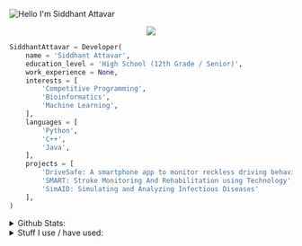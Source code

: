 ![Hello I'm Siddhant Attavar](https://readme-typing-svg.herokuapp.com?color=%2336BCF7&lines=Hello%2C+I'm+Siddhant+Attavar)

<p align="center">
    <img src="https://profile-counter.glitch.me/SiddhantAttavar/count.svg"/>
</p>

```python
SiddhantAttavar = Developer(
    name = 'Siddhant Attavar',
    education_level = 'High School (12th Grade / Senior)',
    work_experience = None,
    interests = [
        'Competitive Programming',
        'Bioinformatics',
        'Machine Learning',
    ],
    languages = [
        'Python',
        'C++',
        'Java',
    ],
    projects = [
        'DriveSafe: A smartphone app to monitor reckless driving behaviours',
        'SMART: Stroke Monitoring And Rehabilitation using Technology',
		'SimAID: Simulating and Analyzing Infectious Diseases'
    ],
)
```

<details>
    <summary>
        Github Stats:
    </summary>
    <p align="center">
        <img height="125em" src="https://github-readme-stats.vercel.app/api?username=SiddhantAttavar&show_icons=true&hide_border=true&&count_private=true&include_all_commits=true&theme=onedark"/>
        <img height="125em" src="https://github-readme-stats.vercel.app/api/top-langs/?username=SiddhantAttavar&layout=compact&theme=onedark&hide_border=true&hide=jupyter%20notebook"/>
        <img height="125em" src="http://github-readme-streak-stats.herokuapp.com?user=SiddhantAttavar&theme=onedark&hide_border=true&date_format=M%20j%5B%2C%20Y%5D"/>
        <img height="125em" src="https://github-profile-summary-cards.vercel.app/api/cards/repos-per-language?username=SiddhantAttavar&theme=monokai"/>
        <img height="125em" src="https://github-profile-summary-cards.vercel.app/api/cards/most-commit-language?username=SiddhantAttavar&theme=monokai"/>
    </p>
    <p align="center">
        <img src="https://github-profile-trophy.vercel.app/?username=SiddhantAttavar&row=1&theme=onedark&hide_border=true"/>
    </p>
    <p align="center">
        <img src="https://github-profile-summary-cards.vercel.app/api/cards/profile-details?username=SiddhantAttavar&theme=monokai"/>
    </p>
</details>

<details>
    <summary>
        Stuff I use / have used:
    </summary>
    <img src="https://img.shields.io/badge/Drupal-0678BE?style=for-the-badge&logo=drupal&logoColor=white"/> <img src="https://img.shields.io/badge/GeeksforGeeks-298D46?style=for-the-badge&logo=geeksforgeeks&logoColor=white"/> <img src="https://img.shields.io/badge/Gmail-D14836?style=for-the-badge&logo=gmail&logoColor=white"/> <img src="https://img.shields.io/badge/website-000000?style=for-the-badge&logo=About.me&logoColor=white"/> <img src="https://img.shields.io/badge/WhatsApp-25D366?style=for-the-badge&logo=whatsapp&logoColor=white"/> <img src="https://img.shields.io/badge/Google_Cloud-4285F4?style=for-the-badge&logo=google-cloud&logoColor=white"/> <img src="https://img.shields.io/badge/PostgreSQL-316192?style=for-the-badge&logo=postgresql&logoColor=white"/> <img src="https://img.shields.io/badge/gimp-5C5543?style=for-the-badge&logo=gimp&logoColor=white"/> <img src="https://img.shields.io/badge/Codecademy-FFF0E5?style=for-the-badge&logo=codecademy&logoColor=303347"/> <img src="https://img.shields.io/badge/Edx-193A3E?style=for-the-badge&logo=edx&logoColor=white"/> <img src="https://img.shields.io/badge/freecodecamp-27273D?style=for-the-badge&logo=freecodecamp&logoColor=white"/> <img src="https://img.shields.io/badge/Khan%20Academy-14BF96?style=for-the-badge&logo=Khan%20Academy&logoColor=white"/> <img src="https://img.shields.io/badge/Udacity-grey?style=for-the-badge&logo=udacity&logoColor=#5FCFEE"/> <img src="https://img.shields.io/badge/Udemy-EC5252?style=for-the-badge&logo=Udemy&logoColor=white"/> <img src="https://img.shields.io/badge/Docker-2CA5E0?style=for-the-badge&logo=docker&logoColor=white"/> <img src="https://img.shields.io/badge/Django-092E20?style=for-the-badge&logo=django&logoColor=green"/> <img src="https://img.shields.io/badge/Drupal-0678BE?style=for-the-badge&logo=drupal&logoColor=white"/>  <img src="https://img.shields.io/badge/gradle-02303A?style=for-the-badge&logo=gradle&logoColor=white"/> <img src="https://img.shields.io/badge/Jekyll-CC0000?style=for-the-badge&logo=Jekyll&logoColor=white"/> <img src="https://img.shields.io/badge/Jupyter-F37626.svg?&style=for-the-badge&logo=Jupyter&logoColor=white"/> <img src="https://img.shields.io/badge/Markdown-000000?style=for-the-badge&logo=markdown&logoColor=white"/> <img src="https://img.shields.io/badge/pypi-3775A9?style=for-the-badge&logo=pypi&logoColor=white"/> <img src="https://img.shields.io/badge/Discord-5865F2?style=for-the-badge&logo=discord&logoColor=white"/> <img src="https://img.shields.io/badge/Google%20Meet-00897B?style=for-the-badge&logo=google-meet&logoColor=white"/> <img src="https://img.shields.io/badge/Microsoft_Teams-6264A7?style=for-the-badge&logo=microsoft-teams&logoColor=white"/> <img src="https://img.shields.io/badge/Zoom-2D8CFF?style=for-the-badge&logo=zoom&logoColor=white"/>  <img src="https://img.shields.io/badge/Android_Studio-3DDC84?style=for-the-badge&logo=android-studio&logoColor=white"/> <img src="https://img.shields.io/badge/Colab-F9AB00?style=for-the-badge&logo=googlecolab&color=525252"/> <img src="https://img.shields.io/badge/Gitpod-000000?style=for-the-badge&logo=gitpod&logoColor=#FFAE33"/> <img src="https://img.shields.io/badge/NeoVim-%2357A143.svg?&style=for-the-badge&logo=neovim&logoColor=white"/> <img src="https://img.shields.io/badge/replit-667881?style=for-the-badge&logo=replit&logoColor=white"/> <img src="https://img.shields.io/badge/sublime_text-%23575757.svg?&style=for-the-badge&logo=sublime-text&logoColor=important"/> <img src="https://img.shields.io/badge/Visual_Studio_Code-0078D4?style=for-the-badge&logo=visual%20studio%20code&logoColor=white"/> <img src="https://img.shields.io/badge/Editor%20Config-E0EFEF?style=for-the-badge&logo=editorconfig&logoColor=000"/> <img src="https://img.shields.io/badge/C%2B%2B-00599C?style=for-the-badge&logo=c%2B%2B&logoColor=white"/> <img src="https://img.shields.io/badge/HTML5-E34F26?style=for-the-badge&logo=html5&logoColor=white"/> <img src="https://img.shields.io/badge/Java-ED8B00?style=for-the-badge&logo=java&logoColor=white"/> <img src="https://img.shields.io/badge/JavaScript-323330?style=for-the-badge&logo=javascript&logoColor=F7DF1E"/> <img src="https://img.shields.io/badge/json-5E5C5C?style=for-the-badge&logo=json&logoColor=white"/> <img src="https://img.shields.io/badge/Keras-D00000?style=for-the-badge&logo=Keras&logoColor=white"/> <img src="https://img.shields.io/badge/Kotlin-0095D5?&style=for-the-badge&logo=kotlin&logoColor=white"/> <img src="https://img.shields.io/badge/Lua-2C2D72?style=for-the-badge&logo=lua&logoColor=white"/> <img src="https://img.shields.io/badge/Numpy-777BB4?style=for-the-badge&logo=numpy&logoColor=white"/> <img src="https://img.shields.io/badge/Pandas-2C2D72?style=for-the-badge&logo=pandas&logoColor=white"/> <img src="https://img.shields.io/badge/Plotly-239120?style=for-the-badge&logo=plotly&logoColor=white"/> <img src="https://img.shields.io/badge/Python-FFD43B?style=for-the-badge&logo=python&logoColor=blue"/> <img src="https://img.shields.io/badge/SciPy-654FF0?style=for-the-badge&logo=SciPy&logoColor=white"/> <img src="https://img.shields.io/badge/Scratch-4D97FF?style=for-the-badge&logo=Scratch&logoColor=white"/> <img src="https://img.shields.io/badge/dialogflow-FF9800?style=for-the-badge&logo=dialogflow&logoColor=white"/> <img src="https://img.shields.io/badge/Google%20Sheets-34A853?style=for-the-badge&logo=google-sheets&logoColor=white"/> <img src="https://img.shields.io/badge/LibreOffice-18A303?style=for-the-badge&logo=LibreOffice&logoColor=white"/> <img src="https://img.shields.io/badge/Microsoft_Excel-217346?style=for-the-badge&logo=microsoft-excel&logoColor=white"/> <img src="https://img.shields.io/badge/Microsoft_Office-D83B01?style=for-the-badge&logo=microsoft-office&logoColor=white"/> <img src="https://img.shields.io/badge/Microsoft_PowerPoint-B7472A?style=for-the-badge&logo=microsoft-powerpoint&logoColor=white"/> <img src="https://img.shields.io/badge/Microsoft_SharePoint-0078D4?style=for-the-badge&logo=microsoft-sharepoint&logoColor=whit"/> <img src="https://img.shields.io/badge/Microsoft_Word-2B579A?style=for-the-badge&logo=microsoft-word&logoColor=white"/> <img src="https://img.shields.io/badge/Notion-000000?style=for-the-badge&logo=notion&logoColor=white"/> <img src="https://img.shields.io/badge/Android-3DDC84?style=for-the-badge&logo=android&logoColor=white"/> <img src="https://img.shields.io/badge/Elementary%20OS-64BAFF?style=for-the-badge&logo=elementary&logoColor=white"/> <img src="https://img.shields.io/badge/Linux-FCC624?style=for-the-badge&logo=linux&logoColor=black"/> <img src="https://img.shields.io/badge/Pop!_OS-48B9C7?style=for-the-badge&logo=Pop!_OS&logoColor=white"/> <img src="https://img.shields.io/badge/Ubuntu-E95420?style=for-the-badge&logo=ubuntu&logoColor=white"/> <img src="https://img.shields.io/badge/Windows-0078D6?style=for-the-badge&logo=windows&logoColor=white"/> <img src="https://img.shields.io/badge/Arduino-00979D?style=for-the-badge&logo=Arduino&logoColor=white"/> <img src="https://img.shields.io/badge/Raspberry%20Pi-A22846?style=for-the-badge&logo=Raspberry%20Pi&logoColor=white"/> <img src="https://img.shields.io/badge/Codechef-%23B92B27.svg?&style=for-the-badge&logo=Codechef&logoColor=white"/> <img src="https://img.shields.io/badge/Codeforces-445f9d?style=for-the-badge&logo=Codeforces&logoColor=white"/> <img src="https://img.shields.io/badge/Codepen-000000?style=for-the-badge&logo=codepen&logoColor=white"/> <img src="https://img.shields.io/badge/Codewars-B1361E?style=for-the-badge&logo=Codewars&logoColor=white"/> <img src="https://img.shields.io/badge/DeviantArt-05CC47?style=for-the-badge&logo=deviantart&logoColor=white"/> <img src="https://img.shields.io/badge/GitHub-100000?style=for-the-badge&logo=github&logoColor=white"/> <img src="https://img.shields.io/badge/GitLab-330F63?style=for-the-badge&logo=gitlab&logoColor=white"/> <img src="https://img.shields.io/badge/HackerEarth-%232C3454.svg?&style=for-the-badge&logo=HackerEarth&logoColor=Blue"/> <img src="https://img.shields.io/badge/-Hackerrank-2EC866?style=for-the-badge&logo=HackerRank&logoColor=white"/> <img src="https://img.shields.io/badge/Kaggle-20BEFF?style=for-the-badge&logo=Kaggle&logoColor=white"/> <img src="https://img.shields.io/badge/-LeetCode-FFA116?style=for-the-badge&logo=LeetCode&logoColor=black"/> <img src="https://img.shields.io/badge/LinkedIn-0077B5?style=for-the-badge&logo=linkedin&logoColor=white"/> <img src="https://img.shields.io/badge/Reddit-FF4500?style=for-the-badge&logo=reddit&logoColor=white"/> <img src="https://img.shields.io/badge/Research_Gate-00CCBB.svg?&style=for-the-badge&logo=ResearchGate&logoColor=white"/> <img src="https://img.shields.io/badge/-Sololearn-3a464b?style=for-the-badge&logo=Sololearn&logoColor=white"/> <img src="https://img.shields.io/badge/StackExchange-%23ffffff.svg?&style=for-the-badge&logo=StackExchange&logoColor=white"/> <img src="https://img.shields.io/badge/Stack_Overflow-FE7A16?style=for-the-badge&logo=stack-overflow&logoColor=white"/> <img src="https://img.shields.io/badge/xda%20developers-2DAAE9?style=for-the-badge&logo=xda-developers&logoColor=white"/> <img src="https://img.shields.io/badge/YouTube_Music-FF0000?style=for-the-badge&logo=youtube-music&logoColor=white"/> <img src="https://img.shields.io/badge/F%20Droid-1976D2?style=for-the-badge&logo=f-droid&logoColor=white"/> <img src="https://img.shields.io/badge/Google_Play-414141?style=for-the-badge&logo=google-play&logoColor=white"/> <img src="https://img.shields.io/badge/YouTube-FF0000?style=for-the-badge&logo=youtube&logoColor=white"/> <img src="https://img.shields.io/badge/GIT-E44C30?style=for-the-badge&logo=git&logoColor=white"/> <img src="https://img.shields.io/badge/GNU%20Bash-4EAA25?style=for-the-badge&logo=GNU%20Bash&logoColor=white"/> <img src="https://img.shields.io/badge/powershell-5391FE?style=for-the-badge&logo=powershell&logoColor=white"/> <img src="https://img.shields.io/badge/tmux-1BB91F?style=for-the-badge&logo=tmux&logoColor=white"/> <img src="https://img.shields.io/badge/windows%20terminal-4D4D4D?style=for-the-badge&logo=windows%20terminal&logoColor=white"/> <img src="https://img.shields.io/badge/Brave-FF1B2D?style=for-the-badge&logo=Brave&logoColor=white"/> <img src="https://img.shields.io/badge/Firefox_Browser-FF7139?style=for-the-badge&logo=Firefox-Browser&logoColor=white"/> <img src="https://img.shields.io/badge/Google_chrome-4285F4?style=for-the-badge&logo=Google-chrome&logoColor=white"/> <img src="https://img.shields.io/badge/Microsoft_Edge-0078D7?style=for-the-badge&logo=Microsoft-edge&logoColor=white"/> <img src="https://img.shields.io/badge/hp%20laptop-0096D6?style=for-the-badge&logo=hp&logoColor=white"/>
</details>
